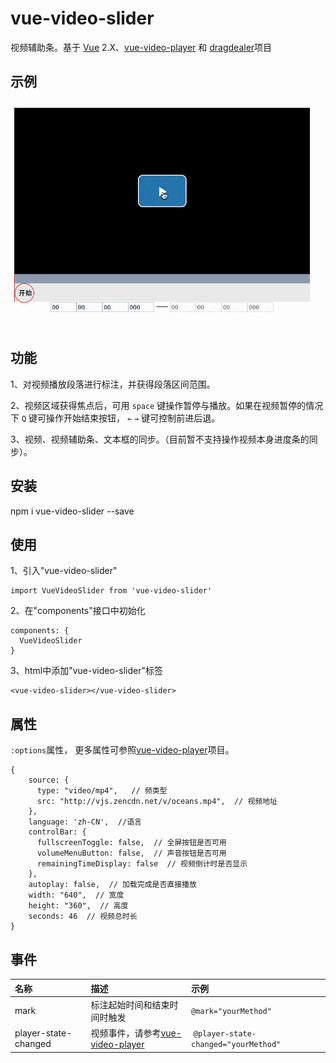 # vue-video-slider

视频辅助条。基于 [Vue](https://github.com/vuejs/vue) 2.X、[vue-video-player](https://github.com/surmon-china/vue-video-player) 和 [dragdealer](https://github.com/skidding/dragdealer)项目
## 示例

![example](example.gif)

## 功能

1、对视频播放段落进行标注，并获得段落区间范围。

2、视频区域获得焦点后，可用 `space` 键操作暂停与播放。如果在视频暂停的情况下 `Q` 键可操作开始结束按钮， `←` `→` 键可控制前进后退。

3、视频、视频辅助条、文本框的同步。（目前暂不支持操作视频本身进度条的同步）。

## 安装

npm i vue-video-slider --save

## 使用

1、引入"vue-video-slider"

  ```
  import VueVideoSlider from 'vue-video-slider'
  ```
  
2、在"components"接口中初始化

  ```
  components: {
    VueVideoSlider
  }
  ```
  
3、html中添加"vue-video-slider"标签

  ```
  <vue-video-slider></vue-video-slider>
  ```
  
## 属性
`:options`属性， 更多属性可参照[vue-video-player](https://github.com/surmon-china/vue-video-player)项目。
```
{
    source: {
      type: "video/mp4",   // 频类型
      src: "http://vjs.zencdn.net/v/oceans.mp4",  // 视频地址
    },
    language: 'zh-CN',  //语言
    controlBar: {
      fullscreenToggle: false,  // 全屏按钮是否可用
      volumeMenuButton: false,  // 声音按钮是否可用
      remainingTimeDisplay: false  // 视频倒计时是否显示
    },
    autoplay: false,  // 加载完成是否直接播放
    width: "640",  // 宽度
    height: "360",  // 高度
    seconds: 46  // 视频总时长
}
```
  
## 事件
| 名称        | 描述 | 示例 |
| :---------------| :---------------| :------ |
| mark    | 标注起始时间和结束时间时触发      | `@mark="yourMethod"`      |
| player-state-changed | 视频事件，请参考[vue-video-player](https://github.com/surmon-china/vue-video-player) |  `@player-state-changed="yourMethod"`      |
